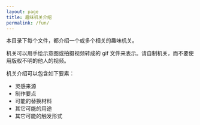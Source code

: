 ```yaml
---
layout: page
title: 趣味机关介绍
permalink: /fun/
---
```


本目录下每个文件，都介绍一个或多个相关的趣味机关。  

机关可以用手绘示意图或拍摄视频转成的 gif 文件来表示。请自制机关，而不要使用版权不明的他人的视频。  

机关介绍可以包含如下要素：  

* 灵感来源
* 制作要点
* 可能的替换材料
* 其它可能的用途
* 其它可能的触发形式


